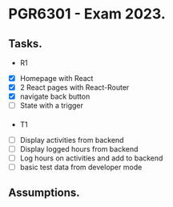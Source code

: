 # PGR6301 - Exam 2023.

## Tasks.
* R1
* [x] Homepage with React
* [x] 2 React pages with React-Router
* [x] navigate back button
* [ ] State with a trigger

####
* T1
* [ ] Display activities from backend
* [ ] Display logged hours from backend
* [ ] Log hours on activities and add to backend
* [ ] basic test data from developer mode

## Assumptions.


